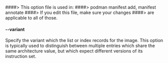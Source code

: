 ####> This option file is used in:
####>   podman manifest add, manifest annotate
####> If you edit this file, make sure your changes
####> are applicable to all of those.
#### **--variant**

Specify the variant which the list or index records for the image.  This option
is typically used to distinguish between multiple entries which share the same
architecture value, but which expect different versions of its instruction set.
